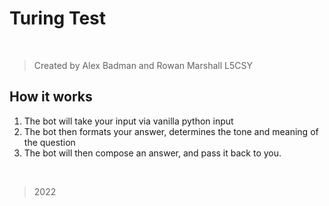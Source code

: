 # Turing Test

<br>

> Created by Alex Badman and Rowan Marshall L5CSY


## How it works
1. The bot will take your input via vanilla python input
2. The bot then formats your answer, determines the tone and meaning of the question
3. The bot will then compose an answer, and pass it back to you.

<br>

> 2022